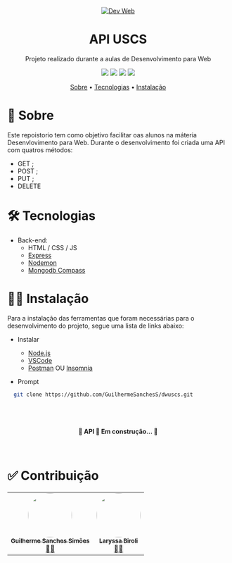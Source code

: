 <p align="center">
  <a href="https://github.com/GuilhermeSanchesS/">
    <img src="https://i.giphy.com/media/dWesBcTLavkZuG35MI/giphy.webp"  alt="Dev Web" />
  </a>
</p>

<h1 align="center">API USCS</h1>
<p align="center">Projeto realizado durante a aulas de Desenvolvimento para Web</p>

<p align="center">
  <img src="https://img.shields.io/static/v1?label=npm&message=6.14.6&color=C53534&style=flat-square&logo=npm"/>
  <img src="https://img.shields.io/static/v1?label=express&message=^4.17.1&color=000000&style=flat-square&logo=express"/>
  <img src="https://img.shields.io/static/v1?label=mongodb&message=^3.6.5&color=94C10C&style=flat-square&logo=mongodb"/>
  <img src="https://img.shields.io/static/v1?label=nodemon&message=^2.0.7&color=76d04b&style=flat-square&logo=nodemon"/>
</p>

<p align="center">
 <a href="#-sobre">Sobre</a> •
 <a href="#-tecnologias">Tecnologias</a> • 
 <a href="#-instalação">Instalação</a>
</p>

# 📖 Sobre
<p>Este repoistorio tem como objetivo facilitar oas alunos na máteria Desenvlovimento para Web. Durante o desenvolvimento foi criada uma 
API com quatros métodos:</p>

- GET ;
- POST ;
- PUT ;
- DELETE

<h1>🛠 Tecnologias</h1>

- Back-end:
  - HTML / CSS / JS 
  - [Express](https://expressjs.com/pt-br/)
  - [Nodemon](https://nodemon.io/)
  - [Mongodb Compass](https://www.mongodb.com/try/download/compass)

<h1>👨‍💻 Instalação</h1>
<p>Para a instalação das ferramentas que foram necessárias para o desenvolvimento do projeto, segue uma lista de links abaixo:</p>

- Instalar
  - [Node.js](http://nodejs.org/)
  - [VSCode](https://code.visualstudio.com/)
  - [Postman](https://www.postman.com/) OU [Insomnia](https://insomnia.rest/changelog)
  
- Prompt

```bash
  git clone https://github.com/GuilhermeSanchesS/dwuscs.git
```
  
<br>
<br>
<h4 align="center"> 
	🚧  API 🚀 Em construção...  🚧
</h4>
<br>
<h1>✅ Contribuição</h1>

<table>
  <tr>
    <td align="center"><a href="https://www.linkedin.com/in/guilherme-sanches-sim%C3%B5es-4b28b0135/"><img style="border-radius: 50%;" src="https://avatars.githubusercontent.com/u/62891985?s=460&u=0a10365bfb4c5ef1f5ac4e83a8caedb609f5c3aa&v=4" width="100px;" alt=""/><br /><sub><b>Guilherme Sanches Simões</b></sub></a><br /><a href="https://www.uscs.edu.br/" title="USCS">👨‍🚀</a></td>
    <td align="center"><a href="https://www.uscs.edu.br/"><img style="border-radius: 50%;" src="https://avatars.githubusercontent.com/u/69228830?s=460&u=9324507dd80cce3c9eed33b3d5f53dc464bfd7e2&v=4" width="100px;" alt=""/><br /><sub><b>Laryssa Biroli </b></sub></a><br /><a href="https://www.uscs.edu.br/" title="USCS">👨‍🚀</a></td>
  </tr>
</table>

